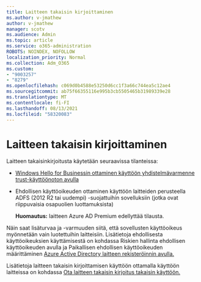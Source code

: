 ```yaml
---
title: Laitteen takaisin kirjoittaminen
ms.author: v-jmathew
author: v-jmathew
manager: scotv
ms.audience: Admin
ms.topic: article
ms.service: o365-administration
ROBOTS: NOINDEX, NOFOLLOW
localization_priority: Normal
ms.collection: Adm_O365
ms.custom:
- "9003257"
- "8279"
ms.openlocfilehash: c069d0b4588e53250d6cc1f3a66c744ea5c12ae4
ms.sourcegitcommit: ab75f66355116e995b3cb5505465b31989339e28
ms.translationtype: MT
ms.contentlocale: fi-FI
ms.lasthandoff: 08/13/2021
ms.locfileid: "58320083"
---
```

# <a name="device-writeback"></a>Laitteen takaisin kirjoittaminen

Laitteen takaisinkirjoitusta käytetään seuraavissa tilanteissa:

- [Windows Hello for Businessin ottaminen käyttöön yhdistelmävarmenne trust-käyttöönoton avulla](https://docs.microsoft.com/windows/security/identity-protection/hello-for-business/hello-hybrid-cert-trust-prereqs#device-registration)
- Ehdollisen käyttöoikeuden ottaminen käyttöön laitteiden perusteella ADFS (2012 R2 tai uudempi) -suojattuihin sovelluksiin (jotka ovat riippuvaisia osapuolien luottamuksista)

    **Huomautus:** laitteen Azure AD Premium edellyttää tilausta.

Näin saat lisäturvaa ja -varmuuden siitä, että sovellusten käyttöoikeus myönnetään vain luotettuihin laitteisiin. Lisätietoja ehdollisesta käyttöoikeuksien [](https://docs.microsoft.com/azure/active-directory/conditional-access/overview) käyttämisestä on kohdassa Riskien hallinta ehdollisen käyttöoikeuden avulla ja Paikallisen ehdollisen käyttöoikeuden määrittäminen [Azure Active Directory laitteen rekisteröinnin avulla.](https://docs.microsoft.com/azure/active-directory/devices/overview)

Lisätietoja laitteen takaisin kirjoittamisen käyttöön ottamalla käyttöön laitteissa on kohdassa [Ota laitteen takaisin kirjoitus takaisin käyttöön.](https://docs.microsoft.com/azure/active-directory/hybrid/how-to-connect-device-writeback)
